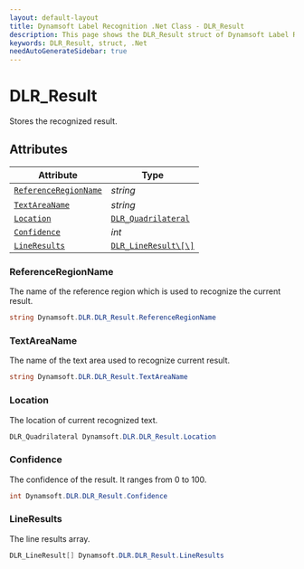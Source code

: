 ```yaml
---
layout: default-layout
title: Dynamsoft Label Recognition .Net Class - DLR_Result
description: This page shows the DLR_Result struct of Dynamsoft Label Recognition for .Net Language.
keywords: DLR_Result, struct, .Net
needAutoGenerateSidebar: true
---
```



# DLR_Result
Stores the recognized result.

  

## Attributes
  
| Attribute | Type |
|---------- | ---- |
| [`ReferenceRegionName`](#referenceregionname) | *string* |
| [`TextAreaName`](#textareaname) | *string* |
| [`Location`](#location) | [`DLR_Quadrilateral`](dlr-quadrilateral.md) |
| [`Confidence`](#confidence) | *int* |
| [`LineResults`](#lineresults) | [`DLR_LineResult\[\]`](dlr-line-result.md) |


### ReferenceRegionName
The name of the reference region which is used to recognize the current result.
```csharp
string Dynamsoft.DLR.DLR_Result.ReferenceRegionName
```

### TextAreaName
The name of the text area used to recognize current result.
```csharp
string Dynamsoft.DLR.DLR_Result.TextAreaName
```

### Location
The location of current recognized text.
```csharp
DLR_Quadrilateral Dynamsoft.DLR.DLR_Result.Location
```


### Confidence
The confidence of the result. It ranges from 0 to 100.
```csharp
int Dynamsoft.DLR.DLR_Result.Confidence
```


### LineResults
The line results array.
```csharp
DLR_LineResult[] Dynamsoft.DLR.DLR_Result.LineResults
```

